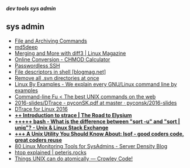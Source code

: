 _**dev tools sys admin**_

## sys admin

- [File and Archiving Commands](http://tldp.org/LDP/abs/html/filearchiv.html)
- [md5deep](http://md5deep.sourceforge.net/)
- [Merging and More with diff3 | Linux Magazine](http://www.linux-mag.com/id/4133/)
- [Online Conversion - CHMOD Calculator](http://www.onlineconversion.com/html_chmod_calculator.htm)
- [Passwordless SSH](http://www.cs.toronto.edu/~murray/compnotes/passwordless_ssh.html)
- [File descriptors in shell [blogmag.net]](http://blogmag.net/blog/read/48/File_descriptors_in_shell)
- [Remove all .svn directories at once](http://linux.byexamples.com/archives/195/remove-all-svn-directories-at-once/)
- [Linux By Examples - We explain every GNU/Linux command line by examples](http://linux.byexamples.com/)
- [Command-line Fu < The best UNIX commands on the web](http://www.commandlinefu.com/commands/browse)
- [2016-slides/DTrace - pyconSK.pdf at master · pyconsk/2016-slides](https://github.com/pyconsk/2016-slides/blob/master/Python_and_DTrace/DTrace%20-%20pyconSK.pdf)
- [DTrace for Linux 2016](http://www.brendangregg.com/blog/2016-10-27/dtrace-for-linux-2016.html)
- [**++ Introduction to strace | The Road to Elysium**](https://jorge.fbarr.net/2014/01/19/introduction-to-strace/)
- [**+++++ bash - What is the difference between "sort -u" and "sort | uniq"? - Unix & Linux Stack Exchange**](http://unix.stackexchange.com/questions/76049/what-is-the-difference-between-sort-u-and-sort-uniq)
- [**+++ A Unix Utility You Should Know About: lsof - good coders code, great coders reuse**](http://www.catonmat.net/blog/unix-utilities-lsof/)
- [80 Linux Monitoring Tools for SysAdmins - Server Density Blog](https://blog.serverdensity.com/80-linux-monitoring-tools-know/)
- [htop explained | peteris.rocks](https://peteris.rocks/blog/htop/)
- [Things UNIX can do atomically — Crowley Code!](https://rcrowley.org/2010/01/06/things-unix-can-do-atomically.html)
